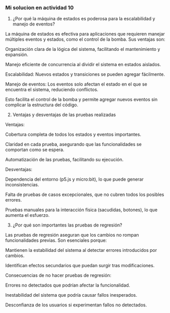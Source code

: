 ### Mi solucion en actividad 10

1. ¿Por qué la máquina de estados es poderosa para la escalabilidad y manejo de eventos?

La máquina de estados es efectiva para aplicaciones que requieren manejar múltiples eventos y estados, como el control de la bomba. Sus ventajas son:

Organización clara de la lógica del sistema, facilitando el mantenimiento y expansión.

Manejo eficiente de concurrencia al dividir el sistema en estados aislados.

Escalabilidad: Nuevos estados y transiciones se pueden agregar fácilmente.

Manejo de eventos: Los eventos solo afectan el estado en el que se encuentra el sistema, reduciendo conflictos.

Esto facilita el control de la bomba y permite agregar nuevos eventos sin complicar la estructura del código.

2. Ventajas y desventajas de las pruebas realizadas

Ventajas:

Cobertura completa de todos los estados y eventos importantes.

Claridad en cada prueba, asegurando que las funcionalidades se comportan como se espera.

Automatización de las pruebas, facilitando su ejecución.

Desventajas:

Dependencia del entorno (p5.js y micro:bit), lo que puede generar inconsistencias.

Falta de pruebas de casos excepcionales, que no cubren todos los posibles errores.

Pruebas manuales para la interacción física (sacudidas, botones), lo que aumenta el esfuerzo.

3. ¿Por qué son importantes las pruebas de regresión?

Las pruebas de regresión aseguran que los cambios no rompan funcionalidades previas. Son esenciales porque:

Mantienen la estabilidad del sistema al detectar errores introducidos por cambios.

Identifican efectos secundarios que puedan surgir tras modificaciones.

Consecuencias de no hacer pruebas de regresión:

Errores no detectados que podrían afectar la funcionalidad.

Inestabilidad del sistema que podría causar fallos inesperados.

Desconfianza de los usuarios si experimentan fallos no detectados.

